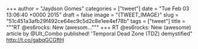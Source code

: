 
+++
author = "Jaydson Gomes"
categories = ["tweet"]
date = "Tue Feb 03 13:06:40 +0000 2015"
draft = false
image = "{TWEET_IMAGE}"
slug = "51c451a3afb29f492ce64ec9c5d2c8e1ee4ef78b"
tags = ["tweet"]
title = """RT @es6rocks: New (awesom..."""
+++
RT @es6rocks: New (awesome) article by @Ult_Combo published! 'Temporal Dead Zone (TDZ) demystified" http://t.co/gabqGCGftH

